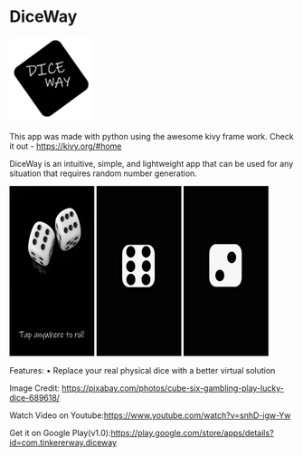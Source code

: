 # DiceWay

<img src="https://github.com/amalmathewtech/DiceWay/blob/main/icon.png?raw=true" width="150" height="150" />

This app was made with python using the awesome kivy frame work.
Check it out - https://kivy.org/#home

DiceWay is an intuitive, simple, and lightweight app that can be used for any situation that requires random number generation.

<img src="https://github.com/amalmathewtech/DiceWay/blob/main/screenshots/20210212_201117.jpg?raw=true" width="150" height="300" >                  <img src="https://github.com/amalmathewtech/DiceWay/blob/main/screenshots/20210212_201129.jpg?raw=true" width="150" height="300" >                 <img src="https://github.com/amalmathewtech/DiceWay/blob/main/screenshots/20210212_201147.jpg?raw=true" width="150" height="300" >



Features:
• Replace your real physical dice with a better virtual solution

Image Credit: https://pixabay.com/photos/cube-six-gambling-play-lucky-dice-689618/

Watch Video on Youtube:https://www.youtube.com/watch?v=snhD-igw-Yw

Get it on Google Play(v1.0):https://play.google.com/store/apps/details?id=com.tinkererway.diceway
